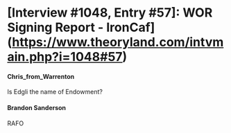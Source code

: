 # [Interview #1048, Entry #57]: WOR Signing Report - IronCaf](https://www.theoryland.com/intvmain.php?i=1048#57)

#### Chris\_from\_Warrenton

Is Edgli the name of Endowment?

#### Brandon Sanderson

RAFO

